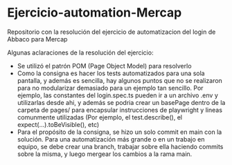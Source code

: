 # Ejercicio-automation-Mercap
Repositorio con la resolución del ejercicio de automatizacion del login de Abbaco para Mercap

Algunas aclaraciones de la resolución del ejercicio: 
- Se utilizó el patrón POM (Page Object Model) para resolverlo
- Como la consigna es hacer los tests automatizados para una sola pantalla, y además es 
sencilla, hay algunos puntos que no se realizaron para no modularizar demasiado para un
ejemplo tan sencillo. Por ejemplo, las constantes del login.spec.ts pueden ir a un 
archivo .env y utilizarlas desde ahi, y además se podria crear un basePage dentro de la
carpeta de pages/ para encapsular instrucciones de playwright y lineas comunmente utilizadas
(Por ejemplo, el test.describe(), el expect(...).toBeVisible(), etc)
- Para el propósito de la consigna, se hizo un solo commit en main con la solución. Para 
una automatización más grande o en un trabajo en equipo, se debe crear una branch, trabajar
sobre ella haciendo commits sobre la misma, y luego mergear los cambios a la rama main.